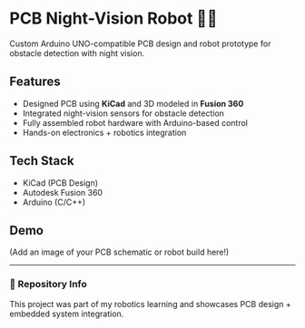 # PCB Night-Vision Robot 🤖🔦

Custom Arduino UNO-compatible PCB design and robot prototype for obstacle detection with night vision.

## Features
- Designed PCB using **KiCad** and 3D modeled in **Fusion 360**
- Integrated night-vision sensors for obstacle detection
- Fully assembled robot hardware with Arduino-based control
- Hands-on electronics + robotics integration

## Tech Stack
- KiCad (PCB Design)
- Autodesk Fusion 360
- Arduino (C/C++)

## Demo
(Add an image of your PCB schematic or robot build here!)

---

### 🔗 Repository Info
This project was part of my robotics learning and showcases PCB design + embedded system integration.
